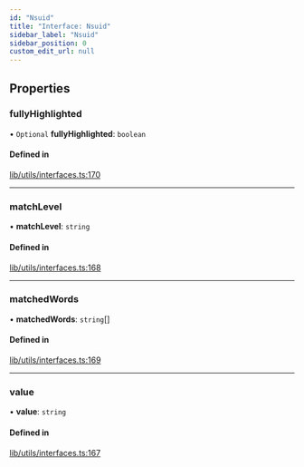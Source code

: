 ```yaml
---
id: "Nsuid"
title: "Interface: Nsuid"
sidebar_label: "Nsuid"
sidebar_position: 0
custom_edit_url: null
---
```


## Properties

### fullyHighlighted

• `Optional` **fullyHighlighted**: `boolean`

#### Defined in

[lib/utils/interfaces.ts:170](https://github.com/Favna/nintendo-switch-eshop/blob/0bb7455/src/lib/utils/interfaces.ts#L170)

___

### matchLevel

• **matchLevel**: `string`

#### Defined in

[lib/utils/interfaces.ts:168](https://github.com/Favna/nintendo-switch-eshop/blob/0bb7455/src/lib/utils/interfaces.ts#L168)

___

### matchedWords

• **matchedWords**: `string`[]

#### Defined in

[lib/utils/interfaces.ts:169](https://github.com/Favna/nintendo-switch-eshop/blob/0bb7455/src/lib/utils/interfaces.ts#L169)

___

### value

• **value**: `string`

#### Defined in

[lib/utils/interfaces.ts:167](https://github.com/Favna/nintendo-switch-eshop/blob/0bb7455/src/lib/utils/interfaces.ts#L167)
